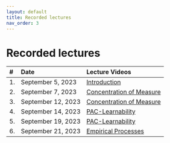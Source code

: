 ```yaml
---
layout: default
title: Recorded lectures
nav_order: 3
---
```


# Recorded lectures
<!-- We will post the recorded lectures [here](https://www.youtube.com/playlist?list=PLQCZ7_TRKVIx6_UVxwUBFca3cDnl9DrNW). -->

| #  | Date        | Lecture Videos |
|:---|:------------|:--------------|
| 1. | September 5, 2023| [Introduction](https://www.youtube.com/watch?v=arbGdCqn2Io) |
| 2. | September 7, 2023| [Concentration of Measure](https://www.youtube.com/watch?v=TBnSm-vYTPs)|
| 3. | September 12, 2023| [Concentration of Measure](https://www.youtube.com/watch?v=S0aY_0SY-WA)|
| 4. | September 14, 2023| [PAC-Learnability](https://www.youtube.com/watch?v=GzkrMYkHxaA&t=2236s)|
| 5. | September 19, 2023| [PAC-Learnability](https://www.youtube.com/watch?v=c9rN8eBjS3k)|
| 6. | September 21, 2023| [Empirical Processes](https://www.youtube.com/watch?v=2hfHwMX__2k)|

